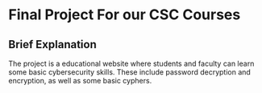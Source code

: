 <h1>Final Project For our CSC Courses</h1>
<h2>Brief Explanation</h2>
The project is a educational website where students and faculty can learn some basic cybersecurity skills. These include password decryption and encryption, as well as some basic cyphers.<br/>
